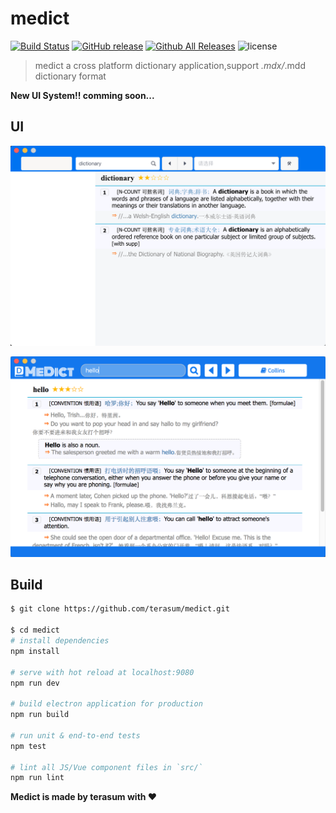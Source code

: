 # medict
[![Build Status](https://travis-ci.org/terasum/medict.svg?branch=master)](https://travis-ci.org/terasum/medict)
[![GitHub release](https://img.shields.io/github/release/terasum/medict.svg)](https://github.com/terasum/medict/releases)
[![Github All Releases](https://img.shields.io/github/downloads/medict/atom/total.svg)](https://github.com/terasum/medict/releases)
![license](https://img.shields.io/github/license/terasum/medict.svg)


> medict a cross platform dictionary application,support *.mdx/*.mdd dictionary format

**New UI System!! comming soon...**

## UI

![main ui](./docs/images/medict-1.01.png)

![search ui](./docs/images/medict_search.png)


## Build 

``` bash
$ git clone https://github.com/terasum/medict.git

$ cd medict
# install dependencies
npm install

# serve with hot reload at localhost:9080
npm run dev

# build electron application for production
npm run build

# run unit & end-to-end tests
npm test

# lint all JS/Vue component files in `src/`
npm run lint

```

**Medict is made by terasum with ❤️**